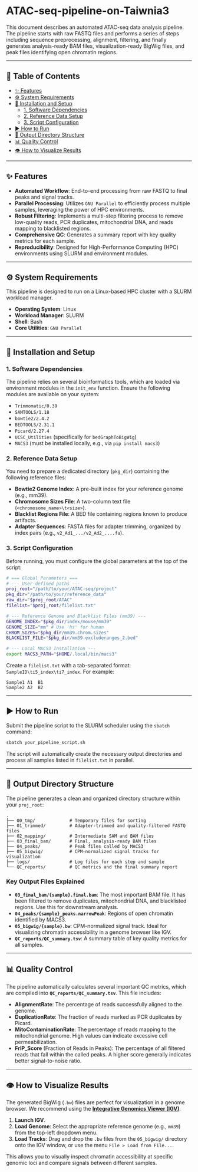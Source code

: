 # ATAC-seq-pipeline-on-Taiwnia3

This document describes an automated ATAC-seq data analysis pipeline. The pipeline starts with raw FASTQ files and performs a series of steps including sequence preprocessing, alignment, filtering, and finally generates analysis-ready BAM files, visualization-ready BigWig files, and peak files identifying open chromatin regions.

---

## 📜 Table of Contents
- [✨ Features](#-features)
- [⚙️ System Requirements](#️-system-requirements)
- [🚀 Installation and Setup](#-installation-and-setup)
  - [1. Software Dependencies](#1-software-dependencies)
  - [2. Reference Data Setup](#2-reference-data-setup)
  - [3. Script Configuration](#3-script-configuration)
- [▶️ How to Run](#️-how-to-run)
- [📂 Output Directory Structure](#-output-directory-structure)
- [📊 Quality Control](#-quality-control)
- [👁️ How to Visualize Results](#️-how-to-visualize-results)

---

## ✨ Features

* **Automated Workflow**: End-to-end processing from raw FASTQ to final peaks and signal tracks.
* **Parallel Processing**: Utilizes `GNU Parallel` to efficiently process multiple samples, leveraging the power of HPC environments.
* **Robust Filtering**: Implements a multi-step filtering process to remove low-quality reads, PCR duplicates, mitochondrial DNA, and reads mapping to blacklisted regions.
* **Comprehensive QC**: Generates a summary report with key quality metrics for each sample.
* **Reproducibility**: Designed for High-Performance Computing (HPC) environments using SLURM and environment modules.

---

## ⚙️ System Requirements

This pipeline is designed to run on a Linux-based HPC cluster with a SLURM workload manager.

* **Operating System**: Linux
* **Workload Manager**: SLURM
* **Shell**: Bash
* **Core Utilities**: `GNU Parallel`

---

## 🚀 Installation and Setup

### 1. Software Dependencies

The pipeline relies on several bioinformatics tools, which are loaded via environment modules in the `init_env` function. Ensure the following modules are available on your system:

* `Trimmomatic/0.39`
* `SAMTOOLS/1.18`
* `bowtie2/2.4.2`
* `BEDTOOLS/2.31.1`
* `Picard/2.27.4`
* `UCSC_Utilities` (specifically for `bedGraphToBigWig`)
* `MACS3` (must be installed locally, e.g., via `pip install macs3`)

### 2. Reference Data Setup

You need to prepare a dedicated directory (`pkg_dir`) containing the following reference files:

* **Bowtie2 Genome Index**: A pre-built index for your reference genome (e.g., mm39).
* **Chromosome Sizes File**: A two-column text file (`<chromosome_name>\t<size>`).
* **Blacklist Regions File**: A BED file containing regions known to produce artifacts.
* **Adapter Sequences**: FASTA files for adapter trimming, organized by index pairs (e.g., `v2_Ad1_.../v2_Ad2_....fa`).

### 3. Script Configuration

Before running, you must configure the global parameters at the top of the script:

```bash
# === Global Parameters ===
# --- User-defined paths ---
proj_root="/path/to/your/ATAC-seq/project"
pkg_dir="/path/to/your/reference_data"
raw_dir="$proj_root/ATAC"
filelist="$proj_root/filelist.txt"

# --- Reference Genome and Blacklist Files (mm39) ---
GENOME_INDEX="$pkg_dir/index/mouse/mm39"
GENOME_SIZE="mm" # Use 'hs' for human
CHROM_SIZES="$pkg_dir/mm39.chrom.sizes"
BLACKLIST_FILE="$pkg_dir/mm39.excluderanges_2.bed"

# --- Local MACS3 Installation ---
export MACS3_PATH="$HOME/.local/bin/macs3"
```

Create a `filelist.txt` with a tab-separated format: `SampleID\ti5_index\ti7_index`. For example:

```
Sample1	A1	B1
Sample2	A2	B2
```

---

## ▶️ How to Run

Submit the pipeline script to the SLURM scheduler using the `sbatch` command:

```bash
sbatch your_pipeline_script.sh
```

The script will automatically create the necessary output directories and process all samples listed in `filelist.txt` in parallel.

---

## 📂 Output Directory Structure

The pipeline generates a clean and organized directory structure within your `proj_root`:

```
.
├── 00_tmp/             # Temporary files for sorting
├── 01_trimmed/         # Adapter-trimmed and quality-filtered FASTQ files
├── 02_mapping/         # Intermediate SAM and BAM files
├── 03_final_bam/       # Final, analysis-ready BAM files
├── 04_peaks/           # Peak files called by MACS3
├── 05_bigwig/          # CPM-normalized signal tracks for visualization
├── logs/               # Log files for each step and sample
└── QC_reports/         # QC metrics and the final summary report
```

### Key Output Files Explained

* **`03_final_bam/{sample}.final.bam`**: The most important BAM file. It has been filtered to remove duplicates, mitochondrial DNA, and blacklisted regions. Use this for downstream analysis.
* **`04_peaks/{sample}_peaks.narrowPeak`**: Regions of open chromatin identified by MACS3.
* **`05_bigwig/{sample}.bw`**: CPM-normalized signal track. Ideal for visualizing chromatin accessibility in a genome browser like IGV.
* **`QC_reports/QC_summary.tsv`**: A summary table of key quality metrics for all samples.

---

## 📊 Quality Control

The pipeline automatically calculates several important QC metrics, which are compiled into **`QC_reports/QC_summary.tsv`**. This file includes:

* **AlignmentRate**: The percentage of reads successfully aligned to the genome.
* **DuplicationRate**: The fraction of reads marked as PCR duplicates by Picard.
* **MitoContaminationRate**: The percentage of reads mapping to the mitochondrial genome. High values can indicate excessive cell permeabilization.
* **FrIP_Score** (Fraction of Reads in Peaks): The percentage of all filtered reads that fall within the called peaks. A higher score generally indicates better signal-to-noise ratio.

---

## 👁️ How to Visualize Results

The generated BigWig (`.bw`) files are perfect for visualization in a genome browser. We recommend using the **[Integrative Genomics Viewer (IGV)](https://software.broadinstitute.org/software/igv/)**.

1.  **Launch IGV**.
2.  **Load Genome**: Select the appropriate reference genome (e.g., `mm39`) from the top-left dropdown menu.
3.  **Load Tracks**: Drag and drop the `.bw` files from the `05_bigwig/` directory onto the IGV window, or use the menu `File > Load from File...`.

This allows you to visually inspect chromatin accessibility at specific genomic loci and compare signals between different samples.
